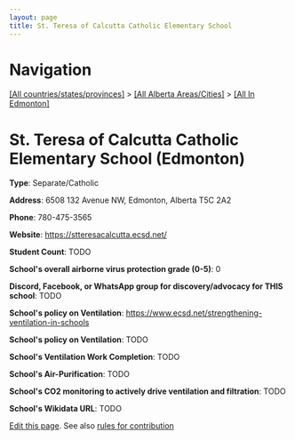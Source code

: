 ```yaml
---
layout: page
title: St. Teresa of Calcutta Catholic Elementary School
---
```

# Navigation

[[All countries/states/provinces]](../../..) > [[All Alberta Areas/Cities]](../..) > [[All In Edmonton]](..)

# St. Teresa of Calcutta Catholic Elementary School (Edmonton)

**Type**: Separate/Catholic

**Address**: 6508 132 Avenue NW, Edmonton, Alberta T5C 2A2

**Phone**: 780-475-3565

**Website**: <https://stteresacalcutta.ecsd.net/>

**Student Count**: TODO

**School's overall airborne virus protection grade (0-5)**: 0

**Discord, Facebook, or WhatsApp group for discovery/advocacy for THIS school**: TODO

**School's policy on Ventilation**: <https://www.ecsd.net/strengthening-ventilation-in-schools>

**School's policy on Ventilation**: TODO

**School's Ventilation Work Completion**: TODO

**School's Air-Purification**: TODO

**School's CO2 monitoring to actively drive ventilation and filtration**: TODO

**School's Wikidata URL**: TODO


[Edit this page](https://github.com/ventilate-schools/AB/edit/main/./Edmonton/St._Teresa_of_Calcutta_Catholic_Elementary_School.md). See also [rules for contribution](../../../contribution-rules/)